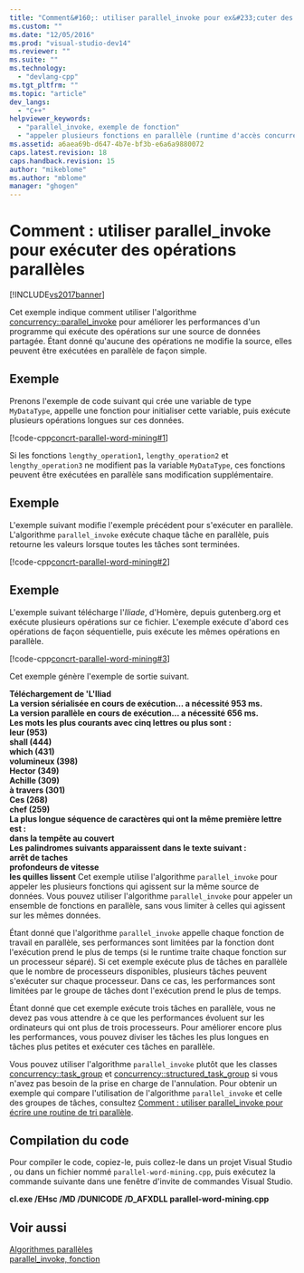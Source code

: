 ```yaml
---
title: "Comment&#160;: utiliser parallel_invoke pour ex&#233;cuter des op&#233;rations parall&#232;les | Microsoft Docs"
ms.custom: ""
ms.date: "12/05/2016"
ms.prod: "visual-studio-dev14"
ms.reviewer: ""
ms.suite: ""
ms.technology: 
  - "devlang-cpp"
ms.tgt_pltfrm: ""
ms.topic: "article"
dev_langs: 
  - "C++"
helpviewer_keywords: 
  - "parallel_invoke, exemple de fonction"
  - "appeler plusieurs fonctions en parallèle (runtime d'accès concurrentiel)"
ms.assetid: a6aea69b-d647-4b7e-bf3b-e6a6a9880072
caps.latest.revision: 18
caps.handback.revision: 15
author: "mikeblome"
ms.author: "mblome"
manager: "ghogen"
---
```

# Comment&#160;: utiliser parallel_invoke pour ex&#233;cuter des op&#233;rations parall&#232;les
[!INCLUDE[vs2017banner](../../assembler/inline/includes/vs2017banner.md)]

Cet exemple indique comment utiliser l'algorithme [concurrency::parallel\_invoke](../Topic/parallel_invoke%20Function.md) pour améliorer les performances d'un programme qui exécute des opérations sur une source de données partagée.  Étant donné qu'aucune des opérations ne modifie la source, elles peuvent être exécutées en parallèle de façon simple.  
  
## Exemple  
 Prenons l'exemple de code suivant qui crée une variable de type `MyDataType`, appelle une fonction pour initialiser cette variable, puis exécute plusieurs opérations longues sur ces données.  
  
 [!code-cpp[concrt-parallel-word-mining#1](../../parallel/concrt/codesnippet/CPP/how-to-use-parallel-invoke-to-execute-parallel-operations_1.cpp)]  
  
 Si les fonctions `lengthy_operation1`, `lengthy_operation2` et `lengthy_operation3` ne modifient pas la variable `MyDataType`, ces fonctions peuvent être exécutées en parallèle sans modification supplémentaire.  
  
## Exemple  
 L'exemple suivant modifie l'exemple précédent pour s'exécuter en parallèle.  L'algorithme `parallel_invoke` exécute chaque tâche en parallèle, puis retourne les valeurs lorsque toutes les tâches sont terminées.  
  
 [!code-cpp[concrt-parallel-word-mining#2](../../parallel/concrt/codesnippet/CPP/how-to-use-parallel-invoke-to-execute-parallel-operations_2.cpp)]  
  
## Exemple  
 L'exemple suivant télécharge l'*Iliade*, d'Homère, depuis gutenberg.org et exécute plusieurs opérations sur ce fichier.  L'exemple exécute d'abord ces opérations de façon séquentielle, puis exécute les mêmes opérations en parallèle.  
  
 [!code-cpp[concrt-parallel-word-mining#3](../../parallel/concrt/codesnippet/CPP/how-to-use-parallel-invoke-to-execute-parallel-operations_3.cpp)]  
  
 Cet exemple génère l'exemple de sortie suivant.  
  
  **Téléchargement de 'L'Iliad**  
**La version sérialisée en cours de exécution… a nécessité 953 ms.**  
**La version parallèle en cours de exécution… a nécessité 656 ms.**  
**Les mots les plus courants avec cinq lettres ou plus sont :**  
 **leur \(953\)**  
 **shall \(444\)**  
 **which \(431\)**  
 **volumineux \(398\)**  
 **Hector \(349\)**  
 **Achille \(309\)**  
 **à travers \(301\)**  
 **Ces \(268\)**  
 **chef \(259\)**  
**La plus longue séquence de caractères qui ont la même première lettre est :**  
 **dans la tempête au couvert**  
**Les palindromes suivants apparaissent dans le texte suivant :**  
 **arrêt de taches**  
 **profondeurs de vitesse**  
 **les quilles lissent** Cet exemple utilise l'algorithme `parallel_invoke` pour appeler les plusieurs fonctions qui agissent sur la même source de données.  Vous pouvez utiliser l'algorithme `parallel_invoke` pour appeler un ensemble de fonctions en parallèle, sans vous limiter à celles qui agissent sur les mêmes données.  
  
 Étant donné que l'algorithme `parallel_invoke` appelle chaque fonction de travail en parallèle, ses performances sont limitées par la fonction dont l'exécution prend le plus de temps \(si le runtime traite chaque fonction sur un processeur séparé\).  Si cet exemple exécute plus de tâches en parallèle que le nombre de processeurs disponibles, plusieurs tâches peuvent s'exécuter sur chaque processeur.  Dans ce cas, les performances sont limitées par le groupe de tâches dont l'exécution prend le plus de temps.  
  
 Étant donné que cet exemple exécute trois tâches en parallèle, vous ne devez pas vous attendre à ce que les performances évoluent sur les ordinateurs qui ont plus de trois processeurs.  Pour améliorer encore plus les performances, vous pouvez diviser les tâches les plus longues en tâches plus petites et exécuter ces tâches en parallèle.  
  
 Vous pouvez utiliser l'algorithme `parallel_invoke` plutôt que les classes [concurrency::task\_group](../Topic/task_group%20Class.md) et [concurrency::structured\_task\_group](../../parallel/concrt/reference/structured-task-group-class.md) si vous n'avez pas besoin de la prise en charge de l'annulation.  Pour obtenir un exemple qui compare l'utilisation de l'algorithme `parallel_invoke` et celle des groupes de tâches, consultez [Comment : utiliser parallel\_invoke pour écrire une routine de tri parallèle](../../parallel/concrt/how-to-use-parallel-invoke-to-write-a-parallel-sort-routine.md).  
  
## Compilation du code  
 Pour compiler le code, copiez\-le, puis collez\-le dans un projet Visual Studio , ou dans un fichier nommé `parallel-word-mining.cpp`, puis exécutez la commande suivante dans une fenêtre d'invite de commandes Visual Studio.  
  
 **cl.exe \/EHsc \/MD \/DUNICODE \/D\_AFXDLL parallel\-word\-mining.cpp**  
  
## Voir aussi  
 [Algorithmes parallèles](../../parallel/concrt/parallel-algorithms.md)   
 [parallel\_invoke, fonction](../Topic/parallel_invoke%20Function.md)